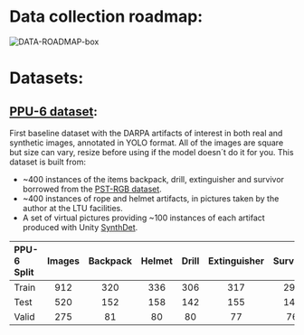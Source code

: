 # Data collection roadmap:
![DATA-ROADMAP-box](https://user-images.githubusercontent.com/63670587/112552855-c6e57e00-8dc3-11eb-9095-fb206b5956a4.png)


# Datasets:  
## [PPU-6 dataset](https://drive.google.com/file/d/1D-oBYlsD2c4dWnMyhtav1_mYnqfNK-ep/view?usp=sharing):  
First baseline dataset with the DARPA artifacts of interest in both real and synthetic images, annotated in YOLO format. All of the images are square but size can vary, resize before using if the model doesn´t do it for you. This dataset is built from:
  - ~400 instances of the items backpack, drill, extinguisher and survivor borrowed from the [PST-RGB dataset](https://github.com/ShreyasSkandanS/pst900_thermal_rgb).
  - ~400 instances of rope and helmet artifacts, in pictures taken by the author at the LTU facilities. 
  - A set of virtual pictures providing ~100 instances of each artifact produced with Unity [SynthDet](https://github.com/Unity-Technologies/SynthDet).
 

| PPU-6 Split | Images   | Backpack | Helmet | Drill | Extinguisher | Survivor | Rope |  
|:------      |:-------: |:-------: |:-----: |:-----:|:------------:|:--------:|:----:| 
| Train       | 912      | 320      | 336    | 306   | 317          |  295     | 309  |  
| Test        | 520      | 152      | 158    | 142   | 155          | 146      | 137  |  
| Valid       | 275      | 81       | 80     | 80    | 77           | 76       | 80   |  
